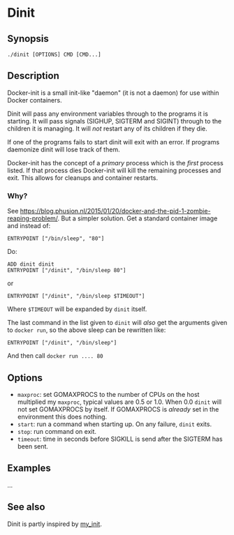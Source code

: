 # Dinit

## Synopsis

    ./dinit [OPTIONS] CMD [CMD...]

## Description

Docker-init is a small init-like "daemon" (it is not a daemon) for use within
Docker containers.

Dinit will pass any environment variables through to the programs it is
starting. It will pass signals (SIGHUP, SIGTERM and SIGINT) through to the
children it is managing. It will *not* restart any of its children if they die.

If one of the programs fails to start dinit will exit with an error. If programs
daemonize dinit will lose track of them.

Docker-init has the concept of a *primary* process which is the *first* process
listed. If that process dies Docker-init will kill the remaining processes and
exit. This allows for cleanups and container restarts.

### Why?

See <https://blog.phusion.nl/2015/01/20/docker-and-the-pid-1-zombie-reaping-problem/>.
But a simpler solution. Get a standard container image and instead of:

    ENTRYPOINT ["/bin/sleep", "80"]

Do:

    ADD dinit dinit
    ENTRYPOINT ["/dinit", "/bin/sleep 80"]

or

    ENTRYPOINT ["/dinit", "/bin/sleep $TIMEOUT"]

Where `$TIMEOUT` will be expanded by `dinit` itself.

The last command in the list given to `dinit` will *also* get the arguments given
to `docker run`, so the above sleep can be rewritten like:

    ENTRYPOINT ["/dinit", "/bin/sleep"]

And then call `docker run .... 80`

## Options

* `maxproc`: set GOMAXPROCS to the number of CPUs on the host multiplied my `maxproc`, typical
  values are 0.5 or 1.0. When 0.0 `dinit` will not set GOMAXPROCS by itself. If GOMAXPROCS is
  *already* set in the environment this does nothing.
* `start`: run a command when starting up. On any failure, `dinit` exits.
* `stop`: run command on exit.
* `timeout`: time in seconds before SIGKILL is send after the SIGTERM has been sent.

## Examples

...

## See also

Dinit is partly inspired by
[my_init](https://github.com/phusion/baseimage-docker/blob/master/image/bin/my_init).
